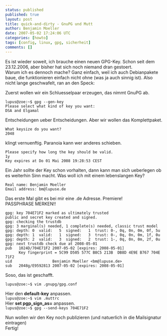 ```yaml
---
status: published
published: true
layout: post
title: quick-and-dirty - GnuPG und Mutt
author: Benjamin Moeller
date: 2007-05-02 17:24:06 UTC
categories: [howto]
tags: [config, linux, gpg, sicherheit]
comments: []
---
```


Es ist wieder soweit, ich brauche einen neuen GPG-Key. Schon seit dem 23.12.2006, aber bisher hat sich noch niemand dran gestoert.  
Warum ich es dennoch mache? Ganz einfach, weil ich auch Debianpakete baue, die funktionieren einfach nicht ohne (was ja auch sinnig ist). Also nicht lange geschwafelt, ran an den Speck:  

Zuerst wollen wir ein Schluesselpaar erzeugen, das nimmt GnuPG ab.
```
lupus@zoe:~$ gpg --gen-key
Please select what kind of key you want:
DSA and Elgamal
```
Entscheidungen ueber Entscheidungen. Aber wir wollen das Komplettpaket.
```
What keysize do you want?
2048
```
klingt vernuenftig. Paranoia kann wer anderes schieben.  
```
Please specify how long the key should be valid.
1y
Key expires at Do 01 Mai 2008 19:28:53 CEST
```
Ein Jahr sollte der Key schon vorhalten, dann kann man sich ueberlegen ob es weiterhin Sinn macht. Was woll ich mit einem lebenslangen Key?  
```
Real name: Benjamin Moeller
Email address: bm@lupuse.de
```
Das erste Mal gibt es bei mir eine .de Adresse. Premiere!  
PASSPHRASE MERKEN!!  
```
gpg: key 704E71F2 marked as ultimately trusted
public and secret key created and signed.
gpg: checking the trustdb
gpg: 3 marginal(s) needed, 1 complete(s) needed, classic trust model
gpg: depth: 0  valid:   5  signed:   1  trust: 0-, 0q, 0n, 0m, 0f, 5u
gpg: depth: 1  valid:   1  signed:   3  trust: 0-, 0q, 0n, 0m, 1f, 0u
gpg: depth: 2  valid:   3  signed:   2  trust: 1-, 0q, 0n, 0m, 2f, 0u
gpg: next trustdb check due at 2008-05-01
pub   1024D/704E71F2 2007-05-02 [expires: 2008-05-01]
      Key fingerprint = 5C99 D505 577C B8C5 213B  DB8D 4E9E B767 704E 71F2
uid                  Benjamin Moeller <bm@lupuse.de>
sub   2048g/E9592813 2007-05-02 [expires: 2008-05-01]
```
Soso, das ist geschafft.
```
lupus@zoe:~$ vim .gnupg/gpg.conf
```
Hier den **default-key** anpassen.  
`lupus@zoe:~$ vim .muttrc`  
Hier **set pgp_sign_as=** anpassen.  
`lupus@zoe:~$ gpg --send-keys 704E71F2`

Nun wollen wir den Key noch publizieren (und natuerlich in die Mailsignatur eintragen)  
Fertig!  
